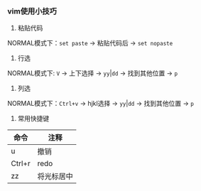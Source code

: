 ### vim使用小技巧

1. 粘贴代码

  NORMAL模式下：`set paste` -> 粘贴代码后 -> `set nopaste`

1. 行选

  NORMAL模式下: `V` -> 上下选择 -> `yy`|`dd` -> 找到其他位置 -> `p`

1. 列选

  NORMAL模式下：`Ctrl+v` -> hjkl选择 -> `yy`|`dd` -> 找到其他位置 -> `p`

1. 常用快捷键

|命令|注释|
|----|----|
|u|撤销|
|Ctrl+r|redo|
|zz|将光标居中|


